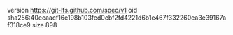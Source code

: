 version https://git-lfs.github.com/spec/v1
oid sha256:40ecaacf16e198b103fed0cbf2fd4221d6b1e467f332260ea3e39167af318ce9
size 898
